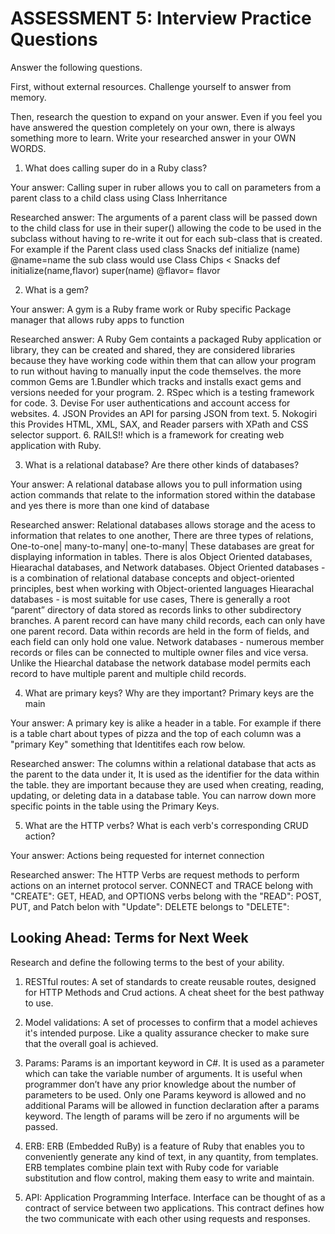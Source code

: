 # ASSESSMENT 5: Interview Practice Questions

Answer the following questions.

First, without external resources. Challenge yourself to answer from memory.

Then, research the question to expand on your answer. Even if you feel you have answered the question completely on your own, there is always something more to learn. Write your researched answer in your OWN WORDS.

1. What does calling super do in a Ruby class?

Your answer: Calling super in ruber allows you to call on parameters from a parent class to a child class using Class Inherritance

Researched answer: The arguments of a parent class will be passed down to the child class for use in their super() allowing the code to be used in the subclass without having to re-write it out for each sub-class that is created. For example if the Parent class used 
class Snacks
def initialize (name)
@name=name
the sub class would use Class Chips < Snacks 
def initialize(name,flavor)
super(name)
@flavor= flavor

2. What is a gem?

Your answer: A gym is a Ruby frame work or Ruby specific Package manager that allows ruby apps to function

Researched answer: A Ruby Gem containts a packaged Ruby application or library, they can be created and shared, they are considered libraries because they have working code within them that can allow your program to run without having to manually input the code themselves. the more common Gems are 1.Bundler which tracks and installs exact gems and versions needed for your program. 2. RSpec which is a testing framework for code. 3. Devise For user authentications and account access for websites. 4. JSON Provides an API for parsing JSON from text. 5. Nokogiri this Provides HTML, XML, SAX, and Reader parsers with XPath and CSS selector support. 6. RAILS!! which is a framework for creating web application with Ruby.

3. What is a relational database? Are there other kinds of databases?

Your answer: A relational database allows you to pull information using action commands that relate to the information stored within the database and yes there is more than one kind of database

Researched answer: Relational databases allows storage and the acess to information that relates to one another, There are three types of relations, One-to-one| many-to-many| one-to-many|
These databases are great for displaying information in tables. There is alos Object Oriented databases, Hiearachal databases, and Network databases.
Object Oriented databases - is a combination of relational database concepts and object-oriented principles, best when working with Object-oriented languages
Hiearachal databases - is most suitable for use cases, There is generally a root “parent” directory of data stored as records links to other subdirectory branches. A parent record can have many child records, each can only have one parent record. Data within records are held in the form of fields, and each field can only hold one value.
Network databases - numerous member records or files can be connected to multiple owner files and vice versa. Unlike the Hiearchal database the network database model permits each record to have multiple parent and multiple child records.


4. What are primary keys? Why are they important? Primary keys are the main 

Your answer: A primary key is alike a header in a table. For example if there is a table chart about types of pizza and the top of each column was a "primary Key" something that Identitifes each row below.

Researched answer: The columns within a relational database that acts as the parent to the data under it, It is used as the identifier for the data within the table. they are important because they are used when creating, reading, updating, or deleting data in a database table. You can narrow down more specific points in the table using the Primary Keys.

5. What are the HTTP verbs? What is each verb's corresponding CRUD action?

Your answer: Actions being requested for internet connection

Researched answer: The HTTP Verbs are request methods to perform actions on an internet protocol server. 
CONNECT and TRACE belong with "CREATE":
GET, HEAD, and OPTIONS verbs belong with the "READ":
POST, PUT, and Patch belon with "Update":
DELETE belongs to "DELETE":


## Looking Ahead: Terms for Next Week

Research and define the following terms to the best of your ability.

1. RESTful routes: A set of standards to create reusable routes, designed for HTTP Methods and Crud actions. A cheat sheet for the best pathway to use.

2. Model validations: A set of processes to confirm that a model achieves it's intended purpose. Like a quality assurance checker to make sure that the overall goal is achieved.

3. Params: Params is an important keyword in C#. It is used as a parameter which can take the variable number of arguments.
It is useful when programmer don’t have any prior knowledge about the number of parameters to be used.
Only one Params keyword is allowed and no additional Params will be allowed in function declaration after a params keyword.
The length of params will be zero if no arguments will be passed.

4. ERB: ERB (Embedded RuBy) is a feature of Ruby that enables you to conveniently generate any kind of text, in any quantity, from templates.
ERB templates combine plain text with Ruby code for variable substitution and flow control, making them easy to write and maintain.

5. API: Application Programming Interface. Interface can be thought of as a contract of service between two applications. This contract defines how the two communicate with each other using requests and responses.
